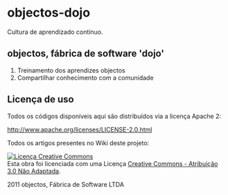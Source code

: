 # objectos-dojo

Cultura de aprendizado contínuo.

## objectos, fábrica de software 'dojo'

1. Treinamento dos aprendizes objectos
1. Compartilhar conhecimento com a comunidade

## Licença de uso

Todos os códigos disponíveis aqui são distribuídos via a licença Apache 2:

http://www.apache.org/licenses/LICENSE-2.0.html

Todos os artigos presentes no Wiki deste projeto:

<a rel="license" href="http://creativecommons.org/licenses/by/3.0/"><img alt="Licença Creative Commons" style="border-width:0" src="http://i.creativecommons.org/l/by/3.0/88x31.png" /></a><br />Esta <span xmlns:dct="http://purl.org/dc/terms/" href="http://purl.org/dc/dcmitype/Text" rel="dct:type">obra</span> foi licenciada com uma Licença <a rel="license" href="http://creativecommons.org/licenses/by/3.0/">Creative Commons - Atribuição  3.0 Não Adaptada</a>.

2011 objectos, Fábrica de Software LTDA
